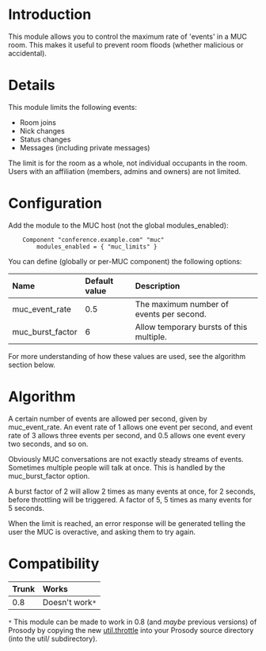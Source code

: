 # Introduction #

This module allows you to control the maximum rate of 'events' in a MUC room. This makes it useful to prevent room floods (whether malicious or accidental).

# Details #

This module limits the following events:

  * Room joins
  * Nick changes
  * Status changes
  * Messages (including private messages)

The limit is for the room as a whole, not individual occupants in the room. Users with an affiliation (members, admins and owners) are not limited.

# Configuration #

Add the module to the MUC host (not the global modules\_enabled):

```
    Component "conference.example.com" "muc"
        modules_enabled = { "muc_limits" }
```

You can define (globally or per-MUC component) the following options:

| **Name** | **Default value** | **Description** |
|:---------|:------------------|:----------------|
| muc\_event\_rate | 0.5 | The maximum number of events per second. |
| muc\_burst\_factor | 6 | Allow temporary bursts of this multiple. |

For more understanding of how these values are used, see the algorithm section below.

# Algorithm #

A certain number of events are allowed per second, given by muc\_event\_rate. An event rate of 1 allows one event per second, and event rate of 3 allows three events per second, and 0.5 allows one event every two seconds, and so on.

Obviously MUC conversations are not exactly steady streams of events. Sometimes multiple people will talk at once. This is handled by the muc\_burst\_factor option.

A burst factor of 2 will allow 2 times as many events at once, for 2 seconds, before throttling will be triggered. A factor of 5, 5 times as many events for 5 seconds.

When the limit is reached, an error response will be generated telling the user the MUC is overactive, and asking them to try again.

# Compatibility #
| Trunk | Works |
|:------|:------|
| 0.8 | Doesn't work`*` |

`*` This module can be made to work in 0.8 (and _maybe_ previous versions) of Prosody by copying the new [util.throttle](http://hg.prosody.im/trunk/raw-file/fc8a22936b3c/util/throttle.lua) into your Prosody source directory (into the util/ subdirectory).